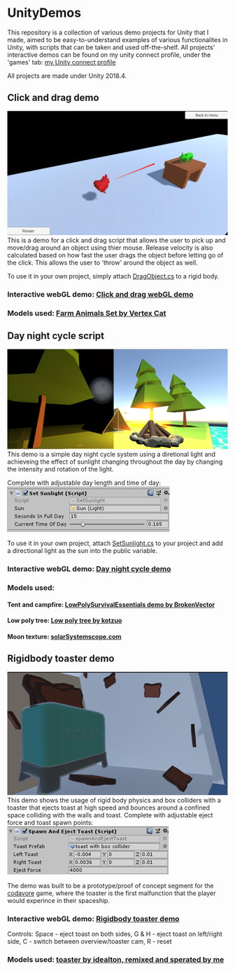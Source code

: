 # UnityDemos

This repository is a collection of various demo projects for Unity that I made, aimed to be easy-to-understand examples of various functionalites in Unity, with scripts that can be taken and used off-the-shelf. All projects' interactive demos can be found on my unity connect profile, under the 'games' tab: [my Unity connect profile](https://connect.unity.com/u/james-guo)

All projects are made under Unity 2018.4.

## Click and drag demo
![Click and drag thumbnail](https://github.com/JamesG321/UnityDemos/blob/master/Images%20for%20documents/click%20and%20drag%20thumbnail.png)
This is a demo for a click and drag script that allows the user to pick up and move/drag around an object using thier mouse. Release velocity is also calculated based on how fast the user drags the object before letting go of the click. This allows the user to 'throw' around the object as well. 

To use it in your own project, simply attach [DragObject.cs](https://github.com/JamesG321/UnityDemos/blob/master/Click%20and%20drag%20demo/Assets/Scripts/DragObject.cs) to a rigid body.

### Interactive webGL demo: [Click and drag webGL demo](https://connect.unity.com/p/click-and-drag-script-demo)

### Models used: [Farm Animals Set by Vertex Cat](https://assetstore.unity.com/packages/3d/farm-animals-set-97945)

## Day night cycle script
![Day night cycle tumbnail](https://github.com/JamesG321/UnityDemos/blob/master/Images%20for%20documents/DayNightCycle%20thumbnail.png)
This demo is a simple day night cycle system using a diretional light and achieveing the effect of sunlight changing throughout the day by changing the intensity and rotation of the light. 

Complete with adjustable day length and time of day:
![Day night cycle Variables](https://github.com/JamesG321/UnityDemos/blob/master/Images%20for%20documents/DayNightCycle%20inspector%20variables.PNG)

To use it in your own project, attach [SetSunlight.cs](https://github.com/JamesG321/UnityDemos/blob/master/DayNightCycle/Assets/Scripts/SetSunlight.cs) to your project and add a directional light as the sun into the public variable.

### Interactive webGL demo: [Day night cycle demo](https://connect.unity.com/p/day-night-cycle-demo)

### Models used: 

#### Tent and campfire: [LowPolySurvivalEssentials demo by BrokenVector](https://brokenvector.itch.io/ultimate-low-poly-survival)
#### Low poly tree: [Low poly tree by kotzuo](https://sketchfab.com/3d-models/low-poly-tree-6d986e0b24b54d85a5354e5cac6207a1)
#### Moon texture: [solarSystemscope.com](https://www.solarsystemscope.com/textures/)

## Rigidbody toaster demo
![Rigidbody toaster thumbnail](https://github.com/JamesG321/UnityDemos/blob/master/Images%20for%20documents/toaster%20thumbnail.PNG)
This demo shows the usage of rigid body physics and box colliders with a toaster that ejects toast at high speed and bounces around a confined space colliding with the walls and toast. Complete with adjustable eject force and toast spawn points: ![toaster variables](https://github.com/JamesG321/UnityDemos/blob/master/Images%20for%20documents/rigidbody%20toaster%20inspector%20variables.PNG)

The demo was built to be a prototype/proof of concept segment for the [codavore](https://codavore.blogspot.com/) game, where the toaster is the first malfunction that the player would experince in their spaceship.

### Interactive webGL demo: [Rigidbody toaster demo](https://connect.unity.com/p/rigidbody-toaster-demo)
Controls: Space - eject toast on both sides, G & H - eject toast on left/right side, C - switch between overview/toaster cam, R - reset

### Models used: [toaster by idealton, remixed and sperated by me](https://sketchfab.com/3d-models/toaster-888f15c535bd4eeea3934e235370941d)



